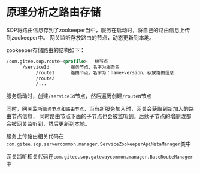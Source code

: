 # 原理分析之路由存储

SOP将路由信息存到了zookeeper当中，服务在启动时，将自己的路由信息上传到zookeeper中。
网关监听存放路由的节点，动态更新到本地。

zookeeper存储路由的结构如下：

```xml
/com.gitee.sop.route-<profile>   根节点
      /serviceId        服务节点，名字为服务名
           /route1      路由节点，名字为：name+version，存放路由信息
           /route2
           /...
```

服务启动时，创建`/serviceId`节点，然后遍历创建`/routeN`节点

同时，网关监听`服务节点`和`路由节点`，当有新服务加入时，网关会获取到新加入的路由节点信息，
同时路由节点下面的子节点也会被监听到。后续子节点的增删改都会被网关监听到，然后更新到本地。

服务上传路由相关代码在`com.gitee.sop.servercommon.manager.ServiceZookeeperApiMetaManager`类中

网关监听相关代码在`com.gitee.sop.gatewaycommon.manager.BaseRouteManager`中


